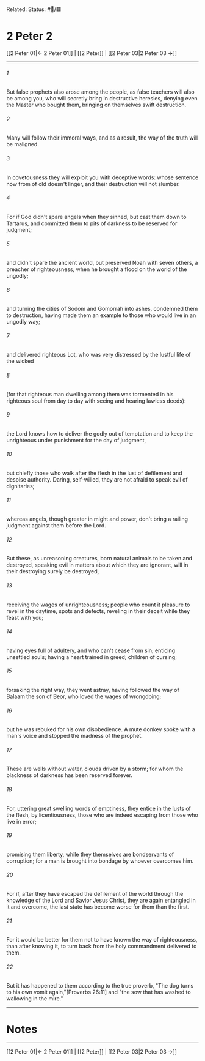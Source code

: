 Related:
Status: #📖/🟥
# 2 Peter 2

[[2 Peter 01|← 2 Peter 01]] | [[2 Peter]] | [[2 Peter 03|2 Peter 03 →]]
***



###### 1 
But false prophets also arose among the people, as false teachers will also be among you, who will secretly bring in destructive heresies, denying even the Master who bought them, bringing on themselves swift destruction. 

###### 2 
Many will follow their immoral ways, and as a result, the way of the truth will be maligned. 

###### 3 
In covetousness they will exploit you with deceptive words: whose sentence now from of old doesn't linger, and their destruction will not slumber. 

###### 4 
For if God didn't spare angels when they sinned, but cast them down to Tartarus, and committed them to pits of darkness to be reserved for judgment; 

###### 5 
and didn't spare the ancient world, but preserved Noah with seven others, a preacher of righteousness, when he brought a flood on the world of the ungodly; 

###### 6 
and turning the cities of Sodom and Gomorrah into ashes, condemned them to destruction, having made them an example to those who would live in an ungodly way; 

###### 7 
and delivered righteous Lot, who was very distressed by the lustful life of the wicked 

###### 8 
(for that righteous man dwelling among them was tormented in his righteous soul from day to day with seeing and hearing lawless deeds): 

###### 9 
the Lord knows how to deliver the godly out of temptation and to keep the unrighteous under punishment for the day of judgment, 

###### 10 
but chiefly those who walk after the flesh in the lust of defilement and despise authority. Daring, self-willed, they are not afraid to speak evil of dignitaries; 

###### 11 
whereas angels, though greater in might and power, don't bring a railing judgment against them before the Lord. 

###### 12 
But these, as unreasoning creatures, born natural animals to be taken and destroyed, speaking evil in matters about which they are ignorant, will in their destroying surely be destroyed, 

###### 13 
receiving the wages of unrighteousness; people who count it pleasure to revel in the daytime, spots and defects, reveling in their deceit while they feast with you; 

###### 14 
having eyes full of adultery, and who can't cease from sin; enticing unsettled souls; having a heart trained in greed; children of cursing; 

###### 15 
forsaking the right way, they went astray, having followed the way of Balaam the son of Beor, who loved the wages of wrongdoing; 

###### 16 
but he was rebuked for his own disobedience. A mute donkey spoke with a man's voice and stopped the madness of the prophet. 

###### 17 
These are wells without water, clouds driven by a storm; for whom the blackness of darkness has been reserved forever. 

###### 18 
For, uttering great swelling words of emptiness, they entice in the lusts of the flesh, by licentiousness, those who are indeed escaping from those who live in error; 

###### 19 
promising them liberty, while they themselves are bondservants of corruption; for a man is brought into bondage by whoever overcomes him. 

###### 20 
For if, after they have escaped the defilement of the world through the knowledge of the Lord and Savior Jesus Christ, they are again entangled in it and overcome, the last state has become worse for them than the first. 

###### 21 
For it would be better for them not to have known the way of righteousness, than after knowing it, to turn back from the holy commandment delivered to them. 

###### 22 
But it has happened to them according to the true proverb, "The dog turns to his own vomit again,"<crossref intro="2:22">[Proverbs 26:11]</crossref> and "the sow that has washed to wallowing in the mire."

---
# Notes


***
[[2 Peter 01|← 2 Peter 01]] | [[2 Peter]] | [[2 Peter 03|2 Peter 03 →]]
